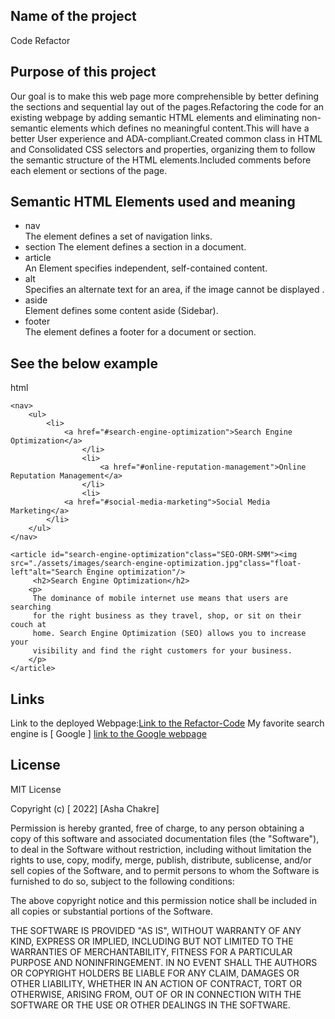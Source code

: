 ## Name of the project
Code Refactor
## Purpose of this project
Our goal is to make this web page more comprehensible by better defining the sections and sequential lay out of the pages.Refactoring the code for an existing webpage by adding semantic HTML elements and eliminating non-semantic elements which defines no meaningful content.This will have a better User experience and ADA-compliant.Created common class in HTML and Consolidated CSS selectors and properties, organizing them to follow the semantic structure of the HTML elements.Included comments before each element or sections of the page.

## Semantic HTML Elements used and meaning
- nav  
  The element defines a set of navigation links.
- section
  The element defines a section in a document.
- article  
  An Element specifies independent, self-contained content.
- alt  
  Specifies an alternate text for an area, if the image cannot be displayed .
- aside  
  Element defines some content aside (Sidebar).
- footer  
  The element defines a footer for a document or section.

## See the below example
html
```
<nav>
    <ul>
        <li>
            <a href="#search-engine-optimization">Search Engine Optimization</a>
                </li>
                <li>
                    <a href="#online-reputation-management">Online Reputation Management</a>
                </li>
                <li>
            <a href="#social-media-marketing">Social Media Marketing</a>
        </li>
    </ul>
</nav>
```
```
<article id="search-engine-optimization"class="SEO-ORM-SMM"><img src="./assets/images/search-engine-optimization.jpg"class="float-left"alt="Search Engine optimization"/>
     <h2>Search Engine Optimization</h2>
    <p>
     The dominance of mobile internet use means that users are searching
     for the right business as they travel, shop, or sit on their couch at
     home. Search Engine Optimization (SEO) allows you to increase your
     visibility and find the right customers for your business.
    </p>
</article> 
```
## Links  
Link to the deployed Webpage:<a href="https://ashachakre0906.github.io/Code-Refactoring/">Link to the Refactor-Code</a>
My favorite search engine is [ Google ] <a href="https://www.google.com/">link to the Google webpage</a>

## License
MIT License

Copyright (c) [ 2022] [Asha Chakre]

Permission is hereby granted, free of charge, to any person obtaining a copy
of this software and associated documentation files (the "Software"), to deal
in the Software without restriction, including without limitation the rights
to use, copy, modify, merge, publish, distribute, sublicense, and/or sell
copies of the Software, and to permit persons to whom the Software is
furnished to do so, subject to the following conditions:

The above copyright notice and this permission notice shall be included in all
copies or substantial portions of the Software.

THE SOFTWARE IS PROVIDED "AS IS", WITHOUT WARRANTY OF ANY KIND, EXPRESS OR
IMPLIED, INCLUDING BUT NOT LIMITED TO THE WARRANTIES OF MERCHANTABILITY,
FITNESS FOR A PARTICULAR PURPOSE AND NONINFRINGEMENT. IN NO EVENT SHALL THE
AUTHORS OR COPYRIGHT HOLDERS BE LIABLE FOR ANY CLAIM, DAMAGES OR OTHER
LIABILITY, WHETHER IN AN ACTION OF CONTRACT, TORT OR OTHERWISE, ARISING FROM,
OUT OF OR IN CONNECTION WITH THE SOFTWARE OR THE USE OR OTHER DEALINGS IN THE
SOFTWARE.
